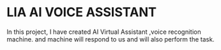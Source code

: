 # LIA AI VOICE ASSISTANT
In this project, I have created AI Virtual Assistant ,voice recognition machine. and  machine will respond to us and will also perform the task.
